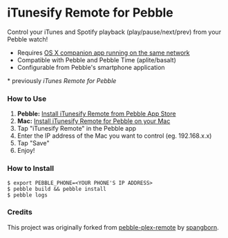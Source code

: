 iTunesify Remote for Pebble
==================

Control your iTunes and Spotify playback (play/pause/next/prev) from your Pebble watch!

- Requires [OS X companion app running on the same network](https://github.com/macecchi/pebble-itunesify-remote-osx/blob/master/README.md)
- Compatible with Pebble and Pebble Time (aplite/basalt)
- Configurable from Pebble's smartphone application

\* previously *iTunes Remote for Pebble*

### How to Use

1. **Pebble:** [Install iTunesify Remote from Pebble App Store](https://apps.getpebble.com/en_US/application/55b5bdfe5e07169f58000022)
2. **Mac:** [Install iTunesify Remote for Pebble on your Mac](https://github.com/macecchi/pebble-itunes-remote-osx/blob/master/README.md)
2. Tap "iTunesify Remote" in the Pebble app
3. Enter the IP address of the Mac you want to control (eg. 192.168.x.x)
4. Tap "Save"
5. Enjoy!


### How to Install

	$ export PEBBLE_PHONE=<YOUR PHONE'S IP ADDRESS>
	$ pebble build && pebble install
	$ pebble logs
	

### Credits

This project was originally forked from [pebble-plex-remote](https://github.com/spangborn/pebble-plex-remote) by [spangborn](https://github.com/spangborn/).
